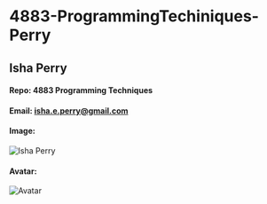 # 4883-ProgrammingTechiniques-Perry
## Isha Perry
#### Repo: 4883 Programming Techniques
#### Email: isha.e.perry@gmail.com
#### Image:
![Isha Perry](https://drive.google.com/file/d/1o7Q8Ij6Xrg4XYpjcNQ4DI1hXNto-C26N/view?usp=sharing)
#### Avatar:
![Avatar](https://drive.google.com/file/d/1OqR6NbEZnDXdew54K-TEzKw_bc8dRgQN/view?usp=sharing)
